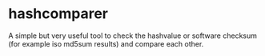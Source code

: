 # hashcomparer
A simple but very useful tool to check the hashvalue or software checksum (for example iso md5sum results) and compare each other.
